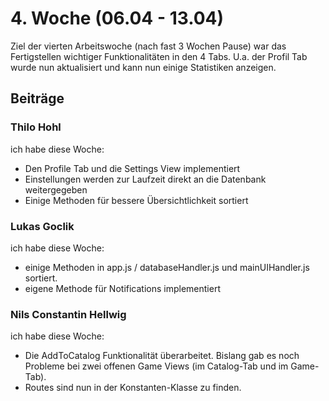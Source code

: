 # 4. Woche (06.04 - 13.04)

Ziel der vierten Arbeitswoche (nach fast 3 Wochen Pause) war das Fertigstellen wichtiger Funktionalitäten in den 4 Tabs. U.a. der Profil Tab wurde nun aktualisiert und kann nun einige Statistiken anzeigen.
## Beiträge

### Thilo Hohl

ich habe diese Woche:
* Den Profile Tab und die Settings View implementiert                           
* Einstellungen werden zur Laufzeit direkt an die Datenbank weitergegeben          
* Einige Methoden für bessere Übersichtlichkeit sortiert

### Lukas Goclik

ich habe diese Woche:
* einige Methoden in app.js / databaseHandler.js und mainUIHandler.js sortiert.     
* eigene Methode für Notifications implementiert

### Nils Constantin Hellwig

ich habe diese Woche:
* Die AddToCatalog Funktionalität überarbeitet. Bislang gab es noch Probleme bei zwei offenen Game Views (im Catalog-Tab und im Game-Tab).                         
* Routes sind nun in der Konstanten-Klasse zu finden.       

